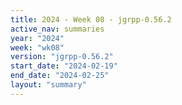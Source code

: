 ```yaml
---
title: 2024 - Week 08 - jgrpp-0.56.2
active_nav: summaries
year: "2024"
week: "wk08"
version: "jgrpp-0.56.2"
start_date: "2024-02-19"
end_date: "2024-02-25"
layout: "summary"
---
```

